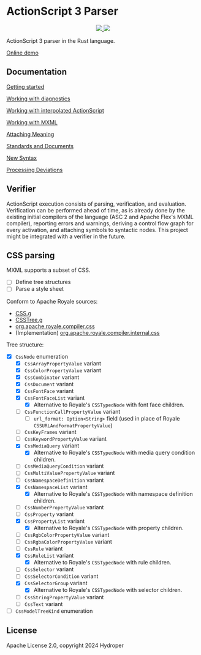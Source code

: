 # ActionScript 3 Parser

<p align="center">
  <a href="https://lib.rs/crates/as3_parser">
    <img src="https://img.shields.io/badge/lib.rs-green">
  </a>
  <a href="https://docs.rs/as3_parser">
    <img src="https://img.shields.io/badge/Rust%20API%20Documentation-gray">
  </a>
</p>

ActionScript 3 parser in the Rust language.

[Online demo](https://hydroper.github.io/as3parser/demo)

## Documentation

[Getting started](docs/getting-started.md)

[Working with diagnostics](docs/diagnostics.md)

[Working with interpolated ActionScript](docs/interpolation.md)

[Working with MXML](docs/working-with-mxml.md)

[Attaching Meaning](docs/attaching-meaning.md)

[Standards and Documents](docs/standards.md)

[New Syntax](docs/new-syntax.md)

[Processing Deviations](docs/processing-deviations.md)

## Verifier

ActionScript execution consists of parsing, verification, and evaluation. Verification can be performed ahead of time, as is already done by the existing initial compilers of the language (ASC 2 and Apache Flex's MXML compiler), reporting errors and warnings, deriving a control flow graph for every activation, and attaching symbols to syntactic nodes. This project might be integrated with a verifier in the future.

## CSS parsing

MXML supports a subset of CSS.

- [ ] Define tree structures
- [ ] Parse a style sheet

Conform to Apache Royale sources:

- [CSS.g](https://github.com/apache/royale-compiler/blob/develop/compiler/src/main/antlr3/org/apache/royale/compiler/internal/css/CSS.g)
- [CSSTree.g](https://github.com/apache/royale-compiler/blob/develop/compiler/src/main/antlr3/org/apache/royale/compiler/internal/css/CSSTree.g)
- [org.apache.royale.compiler.css](https://github.com/apache/royale-compiler/tree/fc03f3b4fa9bc93e2492dc3dc7db045656b8fa24/compiler/src/main/java/org/apache/royale/compiler/css)
- (Implementation) [org.apache.royale.compiler.internal.css](https://github.com/apache/royale-compiler/tree/fc03f3b4fa9bc93e2492dc3dc7db045656b8fa24/compiler/src/main/java/org/apache/royale/compiler/internal/css)

Tree structure:

* [x] `CssNode` enumeration
  * [x] `CssArrayPropertyValue` variant
  * [x] `CssColorPropertyValue` variant
  * [x] `CssCombinator` variant
  * [x] `CssDocument` variant
  * [x] `CssFontFace` variant
  * [x] `CssFontFaceList` variant
    * [x] Alternative to Royale's `CSSTypedNode` with font face children.
  * [ ] `CssFunctionCallPropertyValue` variant
    * [ ] `url_format: Option<String>` field (used in place of Royale `CSSURLAndFormatPropertyValue`)
  * [ ] `CssKeyFrames` variant
  * [ ] `CssKeywordPropertyValue` variant
  * [x] `CssMediaQuery` variant
    * [x] Alternative to Royale's `CSSTypedNode` with media query condition children.
  * [ ] `CssMediaQueryCondition` variant
  * [ ] `CssMultiValuePropertyValue` variant
  * [ ] `CssNamespaceDefinition` variant
  * [x] `CssNamespaceList` variant
    * [x] Alternative to Royale's `CSSTypedNode` with namespace definition children.
  * [ ] `CssNumberPropertyValue` variant
  * [ ] `CssProperty` variant
  * [x] `CssPropertyList` variant
    * [x] Alternative to Royale's `CSSTypedNode` with property children.
  * [ ] `CssRgbColorPropertyValue` variant
  * [ ] `CssRgbaColorPropertyValue` variant
  * [ ] `CssRule` variant
  * [x] `CssRuleList` variant
    * [x] Alternative to Royale's `CSSTypedNode` with rule children.
  * [ ] `CssSelector` variant
  * [ ] `CssSelectorCondition` variant
  * [x] `CssSelectorGroup` variant
    * [x] Alternative to Royale's `CSSTypedNode` with selector children.
  * [ ] `CssStringPropertyValue` variant
  * [ ] `CssText` variant
* [ ] `CssModelTreeKind` enumeration

## License

Apache License 2.0, copyright 2024 Hydroper
